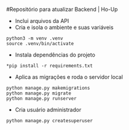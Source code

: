 #Repositório para atualizar Backend | Ho-Up 

* Inclui arquivos da API
* Cria  e isola o ambiente e suas variáveis
```
python3 -m venv .venv
source .venv/bin/activate
```

* Instala dependências do projeto
```
*pip install -r requirements.txt
```
* Aplica as migrações e roda o servidor local
```
python manage.py makemigrations
python manage.py migrate
python manage.py runserver
```
* Cria usuário administrador
```
python manage.py createsuperuser
```